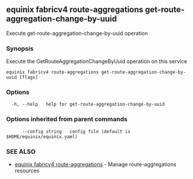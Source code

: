 ## equinix fabricv4 route-aggregations get-route-aggregation-change-by-uuid

Execute get-route-aggregation-change-by-uuid operation

### Synopsis

Execute the GetRouteAggregationChangeByUuid operation on this service

```
equinix fabricv4 route-aggregations get-route-aggregation-change-by-uuid [flags]
```

### Options

```
  -h, --help   help for get-route-aggregation-change-by-uuid
```

### Options inherited from parent commands

```
      --config string   config file (default is $HOME/equinix/equinix.yaml)
```

### SEE ALSO

* [equinix fabricv4 route-aggregations](equinix_fabricv4_route-aggregations.md)	 - Manage route-aggregations resources

